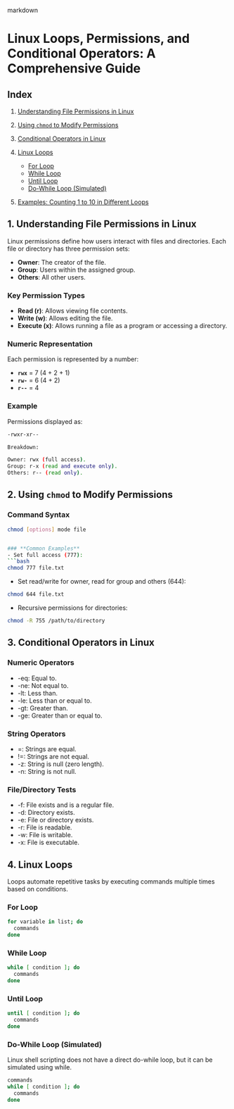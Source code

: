 markdown
# Linux Loops, Permissions, and Conditional Operators: A Comprehensive Guide

## **Index**
1. [Understanding File Permissions in Linux](#1-understanding-file-permissions-in-linux)
2. [Using `chmod` to Modify Permissions](#2-using-chmod-to-modify-permissions)
3. [Conditional Operators in Linux](#4-conditional-operators-in-linux)
4. [Linux Loops](#3-linux-loops)
   - [For Loop](#for-loop)
   - [While Loop](#while-loop)
   - [Until Loop](#until-loop)
   - [Do-While Loop (Simulated)](#do-while-loop-simulated)

5. [Examples: Counting 1 to 10 in Different Loops](#5-examples-counting-1-to-10-in-different-loops)


## **1. Understanding File Permissions in Linux**
Linux permissions define how users interact with files and directories. Each file or directory has three permission sets:
- **Owner**: The creator of the file.
- **Group**: Users within the assigned group.
- **Others**: All other users.

### **Key Permission Types**
- **Read (r)**: Allows viewing file contents.
- **Write (w)**: Allows editing the file.
- **Execute (x)**: Allows running a file as a program or accessing a directory.

### **Numeric Representation**
Each permission is represented by a number:
- **`rwx`** = 7 (4 + 2 + 1)
- **`rw-`** = 6 (4 + 2)
- **`r--`** = 4

### **Example**
Permissions displayed as:
```bash
-rwxr-xr--

Breakdown:

Owner: rwx (full access).
Group: r-x (read and execute only).
Others: r-- (read only).
```
## **2. Using `chmod` to Modify Permissions**
### **Command Syntax**
```bash
chmod [options] mode file


### **Common Examples**
- Set full access (777):
```bash
chmod 777 file.txt
```
- Set read/write for owner, read for group and others (644):
```bash
chmod 644 file.txt
```
- Recursive permissions for directories:
```bash
chmod -R 755 /path/to/directory
```

## **3. Conditional Operators in Linux**
### **Numeric Operators**
- -eq: Equal to.
- -ne: Not equal to.
- -lt: Less than.
- -le: Less than or equal to.
- -gt: Greater than.
- -ge: Greater than or equal to.

### **String Operators**
- =: Strings are equal.
- !=: Strings are not equal.
- -z: String is null (zero length).
- -n: String is not null.

### **File/Directory Tests**
- -f: File exists and is a regular file.
- -d: Directory exists.
- -e: File or directory exists.
- -r: File is readable.
- -w: File is writable.
- -x: File is executable.

## **4. Linux Loops**
Loops automate repetitive tasks by executing commands multiple times based on conditions.

### **For Loop**
```bash
for variable in list; do
  commands
done
```

### **While Loop**
```bash
while [ condition ]; do
  commands
done
```

### **Until Loop**
```bash
until [ condition ]; do
  commands
done
```

### **Do-While Loop (Simulated)**
Linux shell scripting does not have a direct do-while loop, but it can be simulated using while.

```bash
commands
while [ condition ]; do
  commands
done
```
